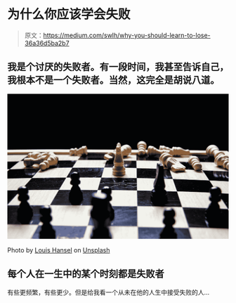 # 为什么你应该学会失败

> 原文：<https://medium.com/swlh/why-you-should-learn-to-lose-36a36d5ba2b7>

## 我是个讨厌的失败者。有一段时间，我甚至告诉自己，我根本不是一个失败者。当然，这完全是胡说八道。

![](img/d2cd8c610f25a40e9883687699982acd.png)

Photo by [Louis Hansel](https://unsplash.com/@louishansel?utm_source=medium&utm_medium=referral) on [Unsplash](https://unsplash.com?utm_source=medium&utm_medium=referral)

## 每个人在一生中的某个时刻都是失败者

有些更频繁，有些更少。但是给我看一个从未在他的人生中接受失败的人…